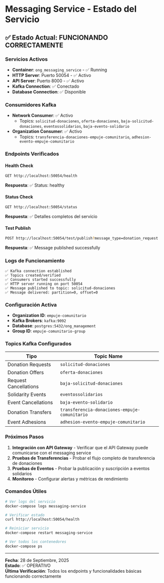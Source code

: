 # Messaging Service - Estado del Servicio

## ✅ Estado Actual: FUNCIONANDO CORRECTAMENTE

### Servicios Activos
- **Container**: `ong_messaging_service` - ✅ Running
- **HTTP Server**: Puerto 50054 - ✅ Activo
- **API Server**: Puerto 8000 - ✅ Activo
- **Kafka Connection**: ✅ Conectado
- **Database Connection**: ✅ Disponible

### Consumidores Kafka
- **Network Consumer**: ✅ Activo
  - Topics: `solicitud-donaciones`, `oferta-donaciones`, `baja-solicitud-donaciones`, `eventossolidarios`, `baja-evento-solidario`
- **Organization Consumer**: ✅ Activo
  - Topics: `transferencia-donaciones-empuje-comunitario`, `adhesion-evento-empuje-comunitario`

### Endpoints Verificados

#### Health Check
```bash
GET http://localhost:50054/health
```
**Respuesta**: ✅ Status: healthy

#### Status Check
```bash
GET http://localhost:50054/status
```
**Respuesta**: ✅ Detalles completos del servicio

#### Test Publish
```bash
POST http://localhost:50054/test/publish?message_type=donation_request
```
**Respuesta**: ✅ Message published successfully

### Logs de Funcionamiento

```
✅ Kafka connection established
✅ Topics created/verified
✅ Consumers started successfully
✅ HTTP server running on port 50054
✅ Message published to topic: solicitud-donaciones
✅ Message delivered: partition=0, offset=0
```

### Configuración Activa

- **Organization ID**: `empuje-comunitario`
- **Kafka Brokers**: `kafka:9092`
- **Database**: `postgres:5432/ong_management`
- **Group ID**: `empuje-comunitario-group`

### Topics Kafka Configurados

| Tipo | Topic Name |
|------|------------|
| Donation Requests | `solicitud-donaciones` |
| Donation Offers | `oferta-donaciones` |
| Request Cancellations | `baja-solicitud-donaciones` |
| Solidarity Events | `eventossolidarios` |
| Event Cancellations | `baja-evento-solidario` |
| Donation Transfers | `transferencia-donaciones-empuje-comunitario` |
| Event Adhesions | `adhesion-evento-empuje-comunitario` |

### Próximos Pasos

1. **Integración con API Gateway** - Verificar que el API Gateway puede comunicarse con el messaging service
2. **Pruebas de Transferencias** - Probar el flujo completo de transferencia de donaciones
3. **Pruebas de Eventos** - Probar la publicación y suscripción a eventos solidarios
4. **Monitoreo** - Configurar alertas y métricas de rendimiento

### Comandos Útiles

```bash
# Ver logs del servicio
docker-compose logs messaging-service

# Verificar estado
curl http://localhost:50054/health

# Reiniciar servicio
docker-compose restart messaging-service

# Ver todos los contenedores
docker-compose ps
```

---

**Fecha**: 28 de Septiembre, 2025  
**Estado**: ✅ OPERATIVO  
**Última Verificación**: Todos los endpoints y funcionalidades básicas funcionando correctamente